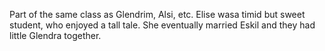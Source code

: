 Part of the same class as Glendrim, Alsi, etc.
Elise wasa timid but sweet student, who enjoyed a tall tale. 
She eventually married Eskil and they had little Glendra together.
